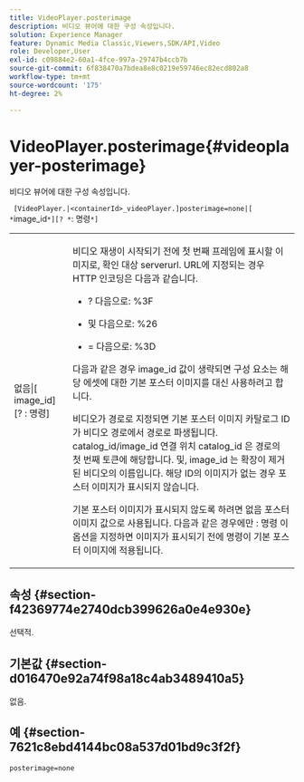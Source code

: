 ```yaml
---
title: VideoPlayer.posterimage
description: 비디오 뷰어에 대한 구성 속성입니다.
solution: Experience Manager
feature: Dynamic Media Classic,Viewers,SDK/API,Video
role: Developer,User
exl-id: c09884e2-60a1-4fce-997a-29747b4ccb7b
source-git-commit: 6f838470a7bdea8e8c0219e59746ec82ecd802a8
workflow-type: tm+mt
source-wordcount: '175'
ht-degree: 2%

---
```


# VideoPlayer.posterimage{#videoplayer-posterimage}

비디오 뷰어에 대한 구성 속성입니다.

` [VideoPlayer.|<containerId>_videoPlayer.]posterimage=none|[ *`image_id`*][? *`: 명령`*]`

<table id="table_C616483932C2482CA9794DDD7313FD7C"> 
 <tbody> 
  <tr> 
   <td colname="col1"> <p> <span class="codeph"> 없음|[<span class="varname"> image_id</span>][?<span class="varname"> : 명령</span>]</span> </p> </td> 
   <td colname="col2"> <p> 비디오 재생이 시작되기 전에 첫 번째 프레임에 표시할 이미지로, 확인 대상 <span class="codeph"> serverurl</span>. URL에 지정되는 경우 HTTP 인코딩은 다음과 같습니다. </p> <p> 
     <ul id="ul_B38A687CEFE64C68A0B2C227A68A458F"> 
      <li id="li_E7AE1BDAC17E49E0B7ACF89C5C0529F0"> <p> <span class="codeph"> ?</span> 다음으로: <span class="codeph"> %3F</span> </p> </li> 
      <li id="li_391CCF067F734480B2B4AFC9760C479A"> <p> <span class="codeph"> 및</span> 다음으로: <span class="codeph"> %26</span> </p> </li> 
      <li id="li_6824B66A55554C5A8B12874DCF5BFAEE"> <p> <span class="codeph"> =</span> 다음으로: <span class="codeph"> %3D</span> </p> </li> 
     </ul> </p> <p>다음과 같은 경우 <span class="codeph"><span class="varname"> image_id</span></span> 값이 생략되면 구성 요소는 해당 에셋에 대한 기본 포스터 이미지를 대신 사용하려고 합니다. </p> <p>비디오가 경로로 지정되면 기본 포스터 이미지 카탈로그 ID가 비디오 경로에서 경로로 파생됩니다. <span class="codeph"> catalog_id/image_id</span> 연결 위치 <span class="codeph"> catalog_id</span> 은 경로의 첫 번째 토큰에 해당합니다. 및, <span class="codeph"> image_id</span> 는 확장이 제거된 비디오의 이름입니다. 해당 ID의 이미지가 없는 경우 포스터 이미지가 표시되지 않습니다. </p> <p>기본 포스터 이미지가 표시되지 않도록 하려면 <span class="codeph"> 없음</span> 포스터 이미지 값으로 사용됩니다. 다음과 같은 경우에만 <span class="codeph"><span class="varname"> : 명령</span></span> 이 옵션을 지정하면 이미지가 표시되기 전에 명령이 기본 포스터 이미지에 적용됩니다. </p> </td> 
  </tr> 
 </tbody> 
</table>

## 속성 {#section-f42369774e2740dcb399626a0e4e930e}

선택적.

## 기본값 {#section-d016470e92a74f98a18c4ab3489410a5}

없음.

## 예 {#section-7621c8ebd4144bc08a537d01bd9c3f2f}

```
posterimage=none
```

